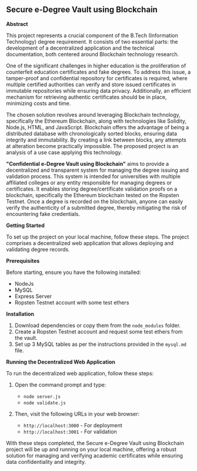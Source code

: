 ## Secure e-Degree Vault using Blockchain

**Abstract**

This project represents a crucial component of the B.Tech (Information Technology) degree requirement. It consists of two essential parts: the development of a decentralized application and the technical documentation, both centered around Blockchain technology research.

One of the significant challenges in higher education is the proliferation of counterfeit education certificates and fake degrees. To address this issue, a tamper-proof and confidential repository for certificates is required, where multiple certified authorities can verify and store issued certificates in immutable repositories while ensuring data privacy. Additionally, an efficient mechanism for retrieving authentic certificates should be in place, minimizing costs and time.

The chosen solution revolves around leveraging Blockchain technology, specifically the Ethereum Blockchain, along with technologies like Solidity, Node.js, HTML, and JavaScript. Blockchain offers the advantage of being a distributed database with chronologically sorted blocks, ensuring data integrity and immutability. By creating a link between blocks, any attempts at alteration become practically impossible. The proposed project is an analysis of a use case applying this technology.

**"Confidential e-Degree Vault using Blockchain"** aims to provide a decentralized and transparent system for managing the degree issuing and validation process. This system is intended for universities with multiple affiliated colleges or any entity responsible for managing degrees or certificates. It enables storing degree/certificate validation proofs on a blockchain, specifically the Ethereum blockchain tested on the Ropsten Testnet. Once a degree is recorded on the blockchain, anyone can easily verify the authenticity of a submitted degree, thereby mitigating the risk of encountering fake credentials.

**Getting Started**

To set up the project on your local machine, follow these steps. The project comprises a decentralized web application that allows deploying and validating degree records.

**Prerequisites**

Before starting, ensure you have the following installed:

* NodeJs
* MySQL
* Express Server
* Ropsten Testnet account with some test ethers

**Installation**

1. Download dependencies or copy them from the `node_modules` folder.
2. Create a Ropsten Testnet account and request some test ethers from the vault.
3. Set up 3 MySQL tables as per the instructions provided in the `mysql.md` file.

**Running the Decentralized Web Application**

To run the decentralized web application, follow these steps:

1. Open the command prompt and type:
   * `node server.js`
   * `node validate.js`

2. Then, visit the following URLs in your web browser:
   * `http://localhost:3000` - For deployment
   * `http://localhost:3001` - For validation

With these steps completed, the Secure e-Degree Vault using Blockchain project will be up and running on your local machine, offering a robust solution for managing and verifying academic certificates while ensuring data confidentiality and integrity.